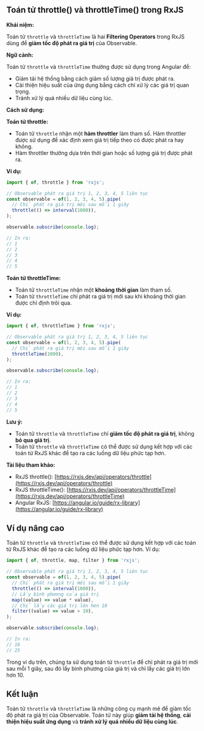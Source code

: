 ## Toán tử throttle() và throttleTime() trong RxJS

**Khái niệm:**

Toán tử `throttle` và `throttleTime` là hai **Filtering Operators** trong RxJS dùng để **giảm tốc độ phát ra giá trị** của Observable.

**Ngữ cảnh:**

Toán tử `throttle` và `throttleTime` thường được sử dụng trong Angular để:

* Giảm tải hệ thống bằng cách giảm số lượng giá trị được phát ra.
* Cải thiện hiệu suất của ứng dụng bằng cách chỉ xử lý các giá trị quan trọng.
* Tránh xử lý quá nhiều dữ liệu cùng lúc.

**Cách sử dụng:**

**Toán tử throttle:**

* Toán tử `throttle` nhận một **hàm throttler** làm tham số. Hàm throttler được sử dụng để xác định xem giá trị tiếp theo có được phát ra hay không.
* Hàm throttler thường dựa trên thời gian hoặc số lượng giá trị được phát ra.

**Ví dụ:**

```typescript
import { of, throttle } from 'rxjs';

// Observable phát ra giá trị 1, 2, 3, 4, 5 liên tục
const observable = of(1, 2, 3, 4, 5).pipe(
  // Chỉ phát ra giá trị mới sau mỗi 1 giây
  throttle(() => interval(1000)),
);

observable.subscribe(console.log);

// In ra:
// 1
// 2
// 3
// 4
// 5
```

**Toán tử throttleTime:**

* Toán tử `throttleTime` nhận một **khoảng thời gian** làm tham số.
* Toán tử `throttleTime` chỉ phát ra giá trị mới sau khi khoảng thời gian được chỉ định trôi qua.

**Ví dụ:**

```typescript
import { of, throttleTime } from 'rxjs';

// Observable phát ra giá trị 1, 2, 3, 4, 5 liên tục
const observable = of(1, 2, 3, 4, 5).pipe(
  // Chỉ phát ra giá trị mới sau mỗi 1 giây
  throttleTime(1000),
);

observable.subscribe(console.log);

// In ra:
// 1
// 2
// 3
// 4
// 5
```

**Lưu ý:**

* Toán tử `throttle` và `throttleTime` chỉ **giảm tốc độ phát ra giá trị**, không **bỏ qua giá trị**.
* Toán tử `throttle` và `throttleTime` có thể được sử dụng kết hợp với các toán tử RxJS khác để tạo ra các luồng dữ liệu phức tạp hơn.

**Tài liệu tham khảo:**

* RxJS throttle(): [https://rxjs.dev/api/operators/throttle](https://rxjs.dev/api/operators/throttle)
* RxJS throttleTime(): [https://rxjs.dev/api/operators/throttleTime](https://rxjs.dev/api/operators/throttleTime)
* Angular RxJS: [https://angular.io/guide/rx-library](https://angular.io/guide/rx-library)

## Ví dụ nâng cao

Toán tử `throttle` và `throttleTime` có thể được sử dụng kết hợp với các toán tử RxJS khác để tạo ra các luồng dữ liệu phức tạp hơn. Ví dụ:

```typescript
import { of, throttle, map, filter } from 'rxjs';

// Observable phát ra giá trị 1, 2, 3, 4, 5 liên tục
const observable = of(1, 2, 3, 4, 5).pipe(
  // Chỉ phát ra giá trị mới sau mỗi 1 giây
  throttle(() => interval(1000)),
  // Lấy bình phương của giá trị
  map((value) => value * value),
  // Chỉ lấy các giá trị lớn hơn 10
  filter((value) => value > 10),
);

observable.subscribe(console.log);

// In ra:
// 16
// 25
```

Trong ví dụ trên, chúng ta sử dụng toán tử `throttle` để chỉ phát ra giá trị mới sau mỗi 1 giây, sau đó lấy bình phương của giá trị và chỉ lấy các giá trị lớn hơn 10.

## Kết luận

Toán tử `throttle` và `throttleTime` là những công cụ mạnh mẽ để giảm tốc độ phát ra giá trị của Observable. Toán tử này giúp **giảm tải hệ thống**, **cải thiện hiệu suất ứng dụng** và **tránh xử lý quá nhiều dữ liệu cùng lúc**.
